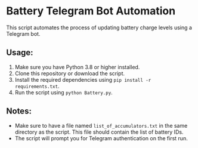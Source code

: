 
# Battery Telegram Bot Automation

This script automates the process of updating battery charge levels using a Telegram bot.

## Usage:

1. Make sure you have Python 3.8 or higher installed.
2. Clone this repository or download the script.
3. Install the required dependencies using `pip install -r requirements.txt`.
4. Run the script using `python Battery.py`.

## Notes:

- Make sure to have a file named `list_of_accumulators.txt` in the same directory as the script. This file should contain the list of battery IDs.
- The script will prompt you for Telegram authentication on the first run.
